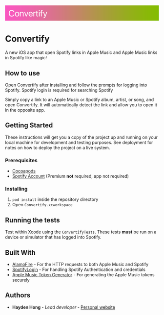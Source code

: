 ![Convertify-Logo-Header](./Docs/images/Logo-Header.png)

# Convertify

A new iOS app that open Spotify links in Apple Music and Apple Music links in Spotify like magic!

## How to use

Open Convertify after installing and follow the prompts for logging into Spotify. Spotify login is required for searching Spotify

Simply copy a link to an Apple Music or Spotify album, artist, or song, and open Convertify. It will automatically detect the link and allow you to open it in the opposite app.

## Getting Started

These instructions will get you a copy of the project up and running on your local machine for development and testing purposes. See deployment for notes on how to deploy the project on a live system.

### Prerequisites

- [Cocoapods](https://cocoapods.org)
- [Spotify Account](https://www.spotify.com/) (Premium **not** required, app not required)

### Installing

1. `pod install` inside the repository directory
2. Open `Convertify.xcworkspace`

## Running the tests

Test within Xcode using the `ConvertifyTests`. These tests **must** be run on a device or simulator that has logged into Spotify.

## Built With

- [AlamoFire](https://github.com/Alamofire/Alamofire) - For the HTTP requests to both Apple Music and Spotify
- [SpotifyLogin](https://github.com/spotify/SpotifyLogin) - For handling Spotify Authentication and credentials
- [Apple Music Token Generator](https://github.com/pelauimagineering/apple-music-token-generator) - For generating the Apple Music tokens securely

## Authors

- **Hayden Hong** - _Lead developer_ - [Personal website](haydenhong.com)
